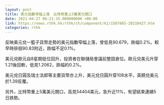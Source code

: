 ```yaml
---
layout: post
title: 美元指數窄幅上落　比特幣重上5萬美元關口
date: 2021-04-27 06:21:15.000000000 +08:00
link: https://news.rthk.hk/rthk/ch/component/k2/1587865-20210427.htm
categories: rthk
---
```


反映美元兌一籃子貨幣走勢的美元指數窄幅上落，曾低見90.679，跌幅0.2%。較早時徘徊90.83附近，跌幅不足0.1%。

美元兌歐元自8星期低位回升，投資者在聯儲局會議前整固倉位。歐元兌美元升穿1.21後回軟，低見1.2062，跌幅約0.2%。

美元兌日圓及瑞士法郎等主要貨幣亦上升，美元兌日圓升穿108水平，英鎊兌美元於1.39反覆。

另外，比特幣重上5萬美元關口，高見54404美元，急升近11%，有望結束連續5日跌勢。
